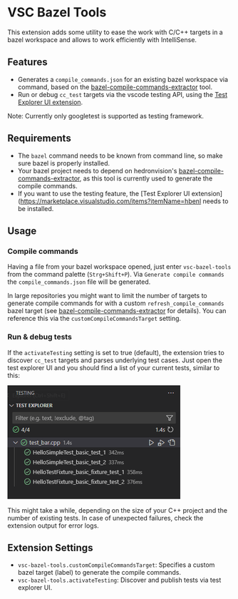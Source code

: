 # VSC Bazel Tools

This extension adds some utility to ease the work with C/C++ targets in a bazel workspace and allows to work efficiently with IntelliSense.

## Features

- Generates a `compile_commands.json` for an existing bazel workspace via command, based on the [bazel-compile-commands-extractor](https://github.com/hedronvision/bazel-compile-commands-extractor) tool.
- Run or debug `cc_test` targets via the vscode testing API, using the [Test Explorer UI extension](https://marketplace.visualstudio.com/items?itemName=hbenl.vscode-test-explorer). 

Note: Currently only googletest is supported as testing framework.

## Requirements

- The `bazel` command needs to be known from command line, so make sure bazel is properly installed.
- Your bazel project needs to depend on hedronvision's [bazel-compile-commands-extractor](https://github.com/hedronvision/bazel-compile-commands-extractor), as this tool is currently used to generate the compile commands.
- If you want to use the testing feature, the [Test Explorer UI extension](https://marketplace.visualstudio.com/items?itemName=hbenl needs to be installed.

## Usage

### Compile commands

Having a file from your bazel workspace opened, just enter `vsc-bazel-tools` from the command palette (`Strg+Shift+P`). 
Via `Generate compile commands` the `compile_commands.json` file will be generated. 

In large repositories you might want to limit the number of targets to generate compile commands for with 
a custom `refresh_compile_commands` bazel target (see [bazel-compile-commands-extractor](https://github.com/hedronvision/bazel-compile-commands-extractor) for details). You can reference this via the `customCompileCommandsTarget` setting.

### Run & debug tests

If the `activateTesting` setting is set to true (default), the extension tries to discover `cc_test` targets and parses underlying test cases. Just open the test explorer UI and you should find a list of your current tests, similar to this:

![test_explorer_example](images/test_explorer_example.png)

This might take a while, depending on the size of your C++ project and the number of existing tests. In case of unexpected failures, check the extension output for error logs.

## Extension Settings

* `vsc-bazel-tools.customCompileCommandsTarget`: Specifies a custom bazel target (label) to generate the compile commands.
* `vsc-bazel-tools.activateTesting`: Discover and publish tests via test explorer UI.
